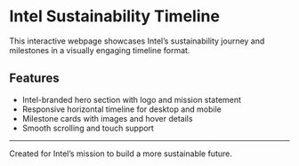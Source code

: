 # Intel Sustainability Timeline

This interactive webpage showcases Intel’s sustainability journey and milestones in a visually engaging timeline format.

## Features
- Intel-branded hero section with logo and mission statement
- Responsive horizontal timeline for desktop and mobile
- Milestone cards with images and hover details
- Smooth scrolling and touch support

---
Created for Intel’s mission to build a more sustainable future.
